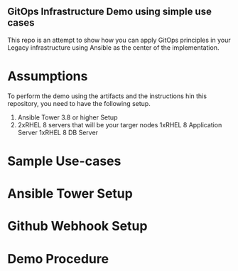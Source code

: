 ## GitOps Infrastructure Demo using simple use cases
This repo is an attempt to show how you can apply GitOps principles in your Legacy infrastructure using Ansible as the center of the implementation.


# Assumptions

To perform the demo using the artifacts and the instructions hin this repository, you need to have the following setup.
1. Ansible Tower 3.8 or higher Setup
2. 2xRHEL 8 servers that will be your targer nodes
   1xRHEL 8 Application Server
   1xRHEL 8 DB Server

# Sample Use-cases

# Ansible Tower Setup

# Github Webhook Setup

# Demo Procedure
